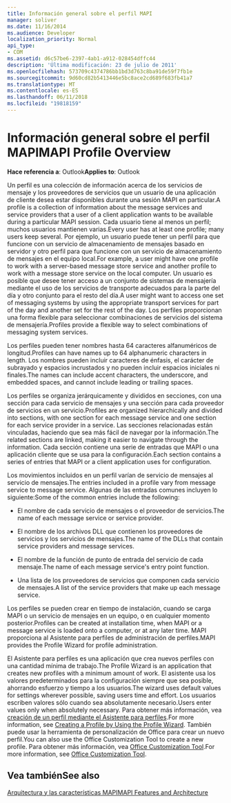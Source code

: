 ```yaml
---
title: Información general sobre el perfil MAPI
manager: soliver
ms.date: 11/16/2014
ms.audience: Developer
localization_priority: Normal
api_type:
- COM
ms.assetid: d6c57be6-2397-4ab1-a912-028454dffc44
description: 'Última modificación: 23 de julio de 2011'
ms.openlocfilehash: 573709c4374786bb1bd3d763c8ba91de59f7fb1e
ms.sourcegitcommit: 9d60cd82b5413446e5bc8ace2cd689f683fb41a7
ms.translationtype: MT
ms.contentlocale: es-ES
ms.lasthandoff: 06/11/2018
ms.locfileid: "19818159"
---
```

# <a name="mapi-profile-overview"></a><span data-ttu-id="01cbc-103">Información general sobre el perfil MAPI</span><span class="sxs-lookup"><span data-stu-id="01cbc-103">MAPI Profile Overview</span></span>

  
  
<span data-ttu-id="01cbc-104">**Hace referencia a**: Outlook</span><span class="sxs-lookup"><span data-stu-id="01cbc-104">**Applies to**: Outlook</span></span> 
  
<span data-ttu-id="01cbc-105">Un perfil es una colección de información acerca de los servicios de mensaje y los proveedores de servicios que un usuario de una aplicación de cliente desea estar disponibles durante una sesión MAPI en particular.</span><span class="sxs-lookup"><span data-stu-id="01cbc-105">A profile is a collection of information about the message services and service providers that a user of a client application wants to be available during a particular MAPI session.</span></span> <span data-ttu-id="01cbc-106">Cada usuario tiene al menos un perfil; muchos usuarios mantienen varias.</span><span class="sxs-lookup"><span data-stu-id="01cbc-106">Every user has at least one profile; many users keep several.</span></span> <span data-ttu-id="01cbc-107">Por ejemplo, un usuario puede tener un perfil para que funcione con un servicio de almacenamiento de mensajes basado en servidor y otro perfil para que funcione con un servicio de almacenamiento de mensajes en el equipo local.</span><span class="sxs-lookup"><span data-stu-id="01cbc-107">For example, a user might have one profile to work with a server-based message store service and another profile to work with a message store service on the local computer.</span></span> <span data-ttu-id="01cbc-108">Un usuario es posible que desee tener acceso a un conjunto de sistemas de mensajería mediante el uso de los servicios de transporte adecuados para la parte del día y otro conjunto para el resto del día.</span><span class="sxs-lookup"><span data-stu-id="01cbc-108">A user might want to access one set of messaging systems by using the appropriate transport services for part of the day and another set for the rest of the day.</span></span> <span data-ttu-id="01cbc-109">Los perfiles proporcionan una forma flexible para seleccionar combinaciones de servicios del sistema de mensajería.</span><span class="sxs-lookup"><span data-stu-id="01cbc-109">Profiles provide a flexible way to select combinations of messaging system services.</span></span> 
  
<span data-ttu-id="01cbc-110">Los perfiles pueden tener nombres hasta 64 caracteres alfanuméricos de longitud.</span><span class="sxs-lookup"><span data-stu-id="01cbc-110">Profiles can have names up to 64 alphanumeric characters in length.</span></span> <span data-ttu-id="01cbc-111">Los nombres pueden incluir caracteres de énfasis, el carácter de subrayado y espacios incrustados y no pueden incluir espacios iniciales ni finales.</span><span class="sxs-lookup"><span data-stu-id="01cbc-111">The names can include accent characters, the underscore, and embedded spaces, and cannot include leading or trailing spaces.</span></span> 
  
<span data-ttu-id="01cbc-112">Los perfiles se organiza jerárquicamente y divididos en secciones, con una sección para cada servicio de mensajes y una sección para cada proveedor de servicios en un servicio.</span><span class="sxs-lookup"><span data-stu-id="01cbc-112">Profiles are organized hierarchically and divided into sections, with one section for each message service and one section for each service provider in a service.</span></span> <span data-ttu-id="01cbc-113">Las secciones relacionadas están vinculadas, haciendo que sea más fácil de navegar por la información.</span><span class="sxs-lookup"><span data-stu-id="01cbc-113">The related sections are linked, making it easier to navigate through the information.</span></span> <span data-ttu-id="01cbc-114">Cada sección contiene una serie de entradas que MAPI o una aplicación cliente que se usa para la configuración.</span><span class="sxs-lookup"><span data-stu-id="01cbc-114">Each section contains a series of entries that MAPI or a client application uses for configuration.</span></span>
  
<span data-ttu-id="01cbc-115">Los movimientos incluidos en un perfil varían de servicio de mensajes al servicio de mensajes.</span><span class="sxs-lookup"><span data-stu-id="01cbc-115">The entries included in a profile vary from message service to message service.</span></span> <span data-ttu-id="01cbc-116">Algunas de las entradas comunes incluyen lo siguiente:</span><span class="sxs-lookup"><span data-stu-id="01cbc-116">Some of the common entries include the following:</span></span>
  
- <span data-ttu-id="01cbc-117">El nombre de cada servicio de mensajes o el proveedor de servicios.</span><span class="sxs-lookup"><span data-stu-id="01cbc-117">The name of each message service or service provider.</span></span>
    
- <span data-ttu-id="01cbc-118">El nombre de los archivos DLL que contienen los proveedores de servicios y los servicios de mensajes.</span><span class="sxs-lookup"><span data-stu-id="01cbc-118">The name of the DLLs that contain service providers and message services.</span></span>
    
- <span data-ttu-id="01cbc-119">El nombre de la función de punto de entrada del servicio de cada mensaje.</span><span class="sxs-lookup"><span data-stu-id="01cbc-119">The name of each message service's entry point function.</span></span>
    
- <span data-ttu-id="01cbc-120">Una lista de los proveedores de servicios que componen cada servicio de mensajes.</span><span class="sxs-lookup"><span data-stu-id="01cbc-120">A list of the service providers that make up each message service.</span></span>
    
<span data-ttu-id="01cbc-121">Los perfiles se pueden crear en tiempo de instalación, cuando se carga MAPI o un servicio de mensajes en un equipo, o en cualquier momento posterior.</span><span class="sxs-lookup"><span data-stu-id="01cbc-121">Profiles can be created at installation time, when MAPI or a message service is loaded onto a computer, or at any later time.</span></span> <span data-ttu-id="01cbc-122">MAPI proporciona al Asistente para perfiles de administración de perfiles.</span><span class="sxs-lookup"><span data-stu-id="01cbc-122">MAPI provides the Profile Wizard for profile administration.</span></span> 
  
<span data-ttu-id="01cbc-123">El Asistente para perfiles es una aplicación que crea nuevos perfiles con una cantidad mínima de trabajo.</span><span class="sxs-lookup"><span data-stu-id="01cbc-123">The Profile Wizard is an application that creates new profiles with a minimum amount of work.</span></span> <span data-ttu-id="01cbc-124">El asistente usa los valores predeterminados para la configuración siempre que sea posible, ahorrando esfuerzo y tiempo a los usuarios.</span><span class="sxs-lookup"><span data-stu-id="01cbc-124">The wizard uses default values for settings wherever possible, saving users time and effort.</span></span> <span data-ttu-id="01cbc-125">Los usuarios escriben valores sólo cuando sea absolutamente necesario.</span><span class="sxs-lookup"><span data-stu-id="01cbc-125">Users enter values only when absolutely necessary.</span></span> <span data-ttu-id="01cbc-126">Para obtener más información, vea [creación de un perfil mediante el Asistente para perfiles](creating-a-profile-by-using-the-profile-wizard.md).</span><span class="sxs-lookup"><span data-stu-id="01cbc-126">For more information, see [Creating a Profile by Using the Profile Wizard](creating-a-profile-by-using-the-profile-wizard.md).</span></span> <span data-ttu-id="01cbc-127">También puede usar la herramienta de personalización de Office para crear un nuevo perfil.</span><span class="sxs-lookup"><span data-stu-id="01cbc-127">You can also use the Office Customization Tool to create a new profile.</span></span> <span data-ttu-id="01cbc-128">Para obtener más información, vea [Office Customization Tool](http://go.microsoft.com/fwlink/?LinkId=123000).</span><span class="sxs-lookup"><span data-stu-id="01cbc-128">For more information, see [Office Customization Tool](http://go.microsoft.com/fwlink/?LinkId=123000).</span></span>
  
## <a name="see-also"></a><span data-ttu-id="01cbc-129">Vea también</span><span class="sxs-lookup"><span data-stu-id="01cbc-129">See also</span></span>



[<span data-ttu-id="01cbc-130">Arquitectura y las características MAPI</span><span class="sxs-lookup"><span data-stu-id="01cbc-130">MAPI Features and Architecture</span></span>](mapi-features-and-architecture.md)

